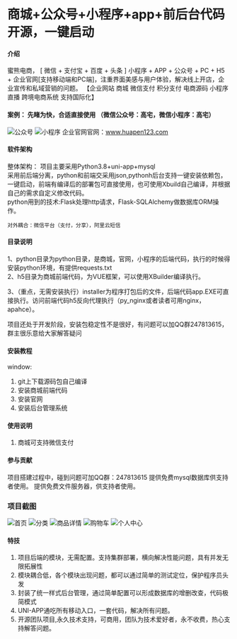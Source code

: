 # 商城+公众号+小程序+app+前后台代码开源，一键启动




#### 介绍
蜜熊电商， [ 微信 + 支付宝 + 百度 + 头条 ] 小程序 + APP + 公众号 + PC + H5 + 企业官网[支持移动端和PC端]，注重界面美感与用户体验，解决线上开店，企业宣传和私域营销的问题。 【企业网站 商城 微信支付 积分支付 电商源码 小程序直播 跨境电商系统 支持国际化】  


#### 案例： 先睹为快，合适直接使用  （微信公众号：高宅，微信小程序：高宅）
![公众号](https://images.gitee.com/uploads/images/2021/0507/161122_c3937c32_1442520.jpeg "qrcode_for_gh_0c10937b98e2_344.jpg") 
![小程序](http://admin.heshihuan.cn/fileServer/common/%E9%AB%98%E5%AE%85%E5%B0%8F%E7%A8%8B%E5%BA%8F%E4%BA%8C%E7%BB%B4%E7%A0%81.jpg "在这里输入图片标题")
企业官网官网：www.huapen123.com
  
 
  

#### 软件架构
整体架构：
	项目主要采用Python3.8+uni-app+mysql  
	采用前后端分离，python和前端交采用json,pythonh后台支持一键安装依赖包，一键启动，前端有编译后的部署包可直接使用，也可使用Xbuild自己编译，并根据自己的需求自定义修改代码。  
	python用到的技术:Flask处理http请求，Flask-SQLAlchemy做数据库ORM操作。  

	对外耦合：微信平台（支付，分享），阿里云短信  


#### 目录说明  
1、python目录为python目录，是商城，官网，小程序的后端代码，执行的时候得安装python环境，有提供requests.txt  
2、h5目录为商城前端代码，为VUE框架，可以使用XBuilder编译执行。


3、（重点，无需安装执行）installer为程序打包后的文件，后端代码app.EXE可直接执行。访问前端代码h5反向代理执行（py_nginx或者读者可用nginx，apahce）。  

项目还处于开发阶段，安装包稳定性不是很好，有问题可以加QQ群247813615，群主很乐意给大家解答疑问

#### 安装教程
window:
1.  git上下载源码包自己编译  
2.  安装商城前端代码  
3.  安装官网  
4.  安装后台管理系统  

#### 使用说明

1.  商城可支持微信支付  


#### 参与贡献

项目搭建过程中，碰到问题可加QQ群：247813615
提供免费mysql数据库供支持者使用。
提供免费文件服务器，供支持者使用。


###  项目截图
![首页](https://images.gitee.com/uploads/images/2021/0220/125859_7188eab7_1442520.png "首页.png")
![分类](https://images.gitee.com/uploads/images/2021/0220/125918_47d8cc7d_1442520.png "分类.png")
![商品详情](https://images.gitee.com/uploads/images/2021/0220/125932_e8a83e3b_1442520.png "商品详情.png")
![购物车](https://images.gitee.com/uploads/images/2021/0220/125942_036bfc74_1442520.png "购物车.png")
![个人中心](https://images.gitee.com/uploads/images/2021/0220/125957_70f230bb_1442520.png "个人中心.png")

#### 特技

1.   项目后端的模块，无需配置。支持集群部署，横向解决性能问题，具有并发无限拓展性
2.  模块耦合低，各个模块出现问题，都可以通过简单的测试定位，保护程序员头发
3.  封装了统一样式后台管理，通过简单配置可以形成数据库的增删改查，代码极简模式
4.  UNI-APP通吃所有移动入口，一套代码，解决所有问题。
5.  开源团队项目,永久技术支持，可商用，团队为技术爱好者，永不收费，热心支持解答问题。



